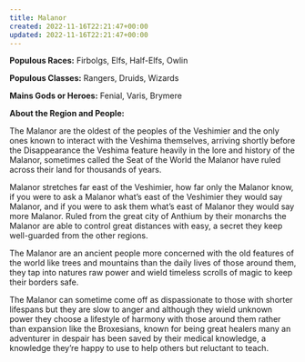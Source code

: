 ```yaml
---
title: Malanor
created: 2022-11-16T22:21:47+00:00
updated: 2022-11-16T22:21:47+00:00
---
```

**Populous Races:** Firbolgs, Elfs, Half-Elfs, Owlin  

**Populous Classes:** Rangers, Druids, Wizards  

**Mains Gods or Heroes:** Fenial, Varis, Brymere  

**About the Region and People:**  

The Malanor are the oldest of the peoples of the Veshimier and the only ones known to interact with the Veshima themselves, arriving shortly before the Disappearance the Veshima feature heavily in the lore and history of the Malanor, sometimes called the Seat of the World the Malanor have ruled across their land for thousands of years.  

Malanor stretches far east of the Veshimier, how far only the Malanor know, if you were to ask a Malanor what’s east of the Veshimier they would say Malanor, and if you were to ask them what’s east of Malanor they would say more Malanor. Ruled from the great city of Anthium by their monarchs the Malanor are able to control great distances with easy, a secret they keep well-guarded from the other regions.  

The Malanor are an ancient people more concerned with the old features of the world like trees and mountains than the daily lives of those around them, they tap into natures raw power and wield timeless scrolls of magic to keep their borders safe.  

The Malanor can sometime come off as dispassionate to those with shorter lifespans but they are slow to anger and although they wield unknown power they choose a lifestyle of harmony with those around them rather than expansion like the Broxesians, known for being great healers many an adventurer in despair has been saved by their medical knowledge, a knowledge they’re happy to use to help others but reluctant to teach.